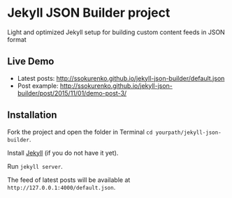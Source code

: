 # Jekyll JSON Builder project
Light and optimized Jekyll setup for building custom content feeds in JSON format

## Live Demo
- Latest posts: http://ssokurenko.github.io/jekyll-json-builder/default.json
- Post example: http://ssokurenko.github.io/jekyll-json-builder/post/2015/11/01/demo-post-3/

## Installation
Fork the project and open the folder in Terminal `cd yourpath/jekyll-json-builder`.

Install [Jekyll](https://jekyllrb.com/) (if you do not have it yet).

Run `jekyll server`.

The feed of latest posts will be available at `http://127.0.0.1:4000/default.json`.